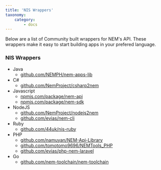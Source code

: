 ```yaml
---
title: 'NIS Wrappers'
taxonomy:
    category:
        - docs
---
```


Below are a list of Community built wrappers for NEM's API. These wrappers make it easy to start building apps in your prefered language.

### NIS Wrappers

* Java
  * [github.com/NEMPH/nem-apps-lib](https://github.com/NEMPH/nem-apps-lib)
* C#
	* [github.com/NemProject/csharp2nem](https://github.com/NemProject/csharp2nem)
* Javascript
	* [npmjs.com/package/nem-api](https://www.npmjs.com/package/nem-api)
  * [npmjs.com/package/nem-sdk](https://www.npmjs.com/package/nem-sdk)
* NodeJS
	* [github.com/NemProject/nodejs2nem](https://github.com/NemProject/nodejs2nem)
  * [github.com/evias/nem-cli](https://github.com/evias/nem-cli)
* Ruby
	* [github.com/44uk/nis-ruby](https://github.com/44uk/nis-ruby)
* PHP
	* [github.com/namuyan/NEM-Api-Library](https://github.com/namuyan/NEM-Api-Library)
	* [github.com/tomotomo9696/NEMTools_PHP](https://github.com/tomotomo9696/NEMTools_PHP)
	* [github.com/evias/php-nem-laravel](https://github.com/evias/php-nem-laravel)
* Go
	* [github.com/nem-toolchain/nem-toolchain](https://github.com/nem-toolchain/nem-toolchain)